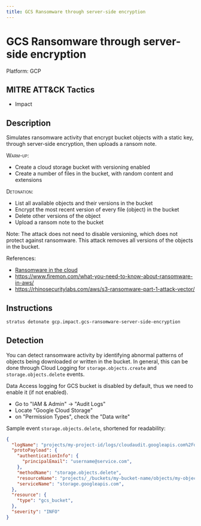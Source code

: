 ```yaml
---
title: GCS Ransomware through server-side encryption
---
```


# GCS Ransomware through server-side encryption 




Platform: GCP

## MITRE ATT&CK Tactics


- Impact 

## Description

Simulates ransomware activity that encrypt bucket objects with a static key, through server-side encryption, then uploads a ransom note.

<span style="font-variant: small-caps;">Warm-up</span>: 

- Create a cloud storage bucket with versioning enabled
- Create a number of files in the bucket, with random content and extensions

<span style="font-variant: small-caps;">Detonation</span>:

- List all available objects and their versions in the bucket
- Encrypt the most recent version of every file (object) in the bucket
- Delete other versions of the object
- Upload a ransom note to the bucket

Note: The attack does not need to disable versioning, which does not protect against ransomware. This attack removes all versions of the objects in the bucket.

References:

- [Ransomware in the cloud](https://invictus-ir.medium.com/ransomware-in-the-cloud-7f14805bbe82)
- https://www.firemon.com/what-you-need-to-know-about-ransomware-in-aws/
- https://rhinosecuritylabs.com/aws/s3-ransomware-part-1-attack-vector/


## Instructions

```bash title="Detonate with Stratus Red Team"
stratus detonate gcp.impact.gcs-ransomware-server-side-encryption
```

## Detection

You can detect ransomware activity by identifying abnormal patterns of objects being downloaded or written in the bucket.
In general, this can be done through Cloud Logging for `storage.objects.create` and `storage.objects.delete` events.

Data Access logging for GCS bucket is disabled by default, thus we need to enable it (if not enabled).

- Go to "IAM & Admin" -> "Audit Logs"
- Locate "Google Cloud Storage"
- on "Permission Types", check the "Data write"

Sample event <code>storage.objects.delete</code>, shortened for readability:

```json 
{
  "logName": "projects/my-project-id/logs/cloudaudit.googleapis.com%2Fdata_access",
  "protoPayload": {
    "authenticationInfo": {
      "principalEmail": "username@service.com",
    },
    "methodName": "storage.objects.delete",
    "resourceName": "projects/_/buckets/my-bucket-name/objects/my-object-name.extension",
    "serviceName": "storage.googleapis.com",
  },
  "resource": {
    "type": "gcs_bucket",
  },
  "severity": "INFO"
}
```